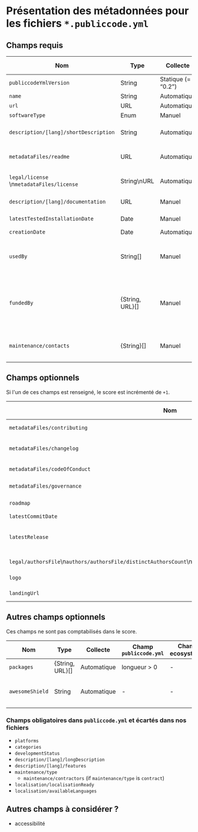 # Présentation des métadonnées pour les fichiers `*.publiccode.yml`

## Champs requis

| Nom | Type | Collecte | Test | Champ `publiccode.yml` | Champ ecosyste.ms | Champ actuel | Critère SFPC | Description |
|----|----|----|----|----|----|----|----|----|
| `publiccodeYmlVersion` | String | Statique (= “0.2”) | !vide | `publiccodeYmlVersion` (obligatoire) | - | - | - |    |
| `name` | String | Automatique | !vide | `name` (obligatoire) | `repository.full_name` |    |    |    |
| `url` | URL | Automatique | !vide | `url` (obligatoire) | `url` |    |    |    |
| `softwareType` | Enum | Manuel | !vide | `softwareType` (obligatoire) | - | - |    |    |
| `description/[lang]/shortDescription` | String | Automatique | !vide [+ est lisible] | `description/[lang]/shortDescription` (obligatoire) | `repository.description` | `description` | Make the codebase findable |    |
| `metadataFiles/readme` | URL | Automatique | !vide [+ est lisible] | - | `repository.metadata.files.readme` | - | Document the code |    |
| `legal/license` \n`metadataFiles/license` | String\nURL | Automatique | !vide [+ est OSI] | `legal/license`(obligatoire) | `repository.license`\n`repository.metadata.files.license` | `license` | Publish with an open license |    |
| `description/[lang]/documentation` | URL | Manuel | !vide | `description/[lang]/documentation` (optionnel) | - | - | Document the code |    |
| `latestTestedInstallationDate` | Date | Manuel | !vide | - | - | - | Document the code |    |
| `creationDate` | Date | Automatique | > 6 mois | - | `repository.created_at` | `creation_date` |    |    |
| `usedBy` | String[] | Manuel | longueur >= 2 | `usedBy` (optionnel) | - | - | Make the codebase reusable and portable | Liste des noms des administrations |
| `fundedBy` | {String, URL}[] | Manuel | !vide | - | - | - |    | Liste des liens des administrations dans l’[annuaire du SP](https://lannuaire.service-public.fr/) ou à défaut des noms |
| `maintenance/contacts` | {String}[] | Manuel | !vide | `maintenance/contacts` (obligatoire dans certains cas) | - | - | Welcome contributors | Liste des e-mails ou URLs de contact des mainteneurs |

## Champs optionnels

Si l'un de ces champs est renseigné, le score est incrémenté de `+1`.

| Nom | Type | Collecte | Test | Champ `publiccode.yml` | Champ ecosyste.ms | Champ actuel | Critère SFPC | Description |    |
|----|----|----|----|----|----|----|----|----|----|
| `metadataFiles/contributing` | URL | Automatique | !vide | - | `repository.metadata.files.contributing` |    | Welcome contributors |    | 1 |
| `metadataFiles/changelog` | URL | Automatique | !vide | - | `repository.metadata.files.changelog` |    | Document codebase maturity |    | 2 |
| `metadataFiles/codeOfConduct` | URL | Automatique | !vide | - | `repository.metadata.files.code_of_conduct` |    | Welcome contributors |    | 3 |
| `metadataFiles/governance` | URL | Automatique | !vide | - | `repository.metadata.files.code_of_conduct` |    | Welcome contributors |    | 4 |
| `roadmap` | URL | Automatique | !vide | `roadmap` (optionnel) | EN ATTENTE |    | Welcome contributors |    | 5 |
| `latestCommitDate` | Date | Automatique | < 6 mois | - | `repository.pushed_at` |    |    |    | 6 |
| `latestRelease` | {Date, String} | Automatique | < 6 mois | `releaseDate` (obligatoire) | EN ATTENTE |    | Maintain version control | Date et numéro de version du dernier tag | 7 |
| `legal/authorsFile`\n`authors/authorsFile/distinctAuthorsCount`\n`authors/authorsFile/distinctOrganizationsCount` | Number | Automatique\nManuel\nManuel | !vide\n> 1\n> 1 | - | EN ATTENTE |    |    |    | 8 |
| `logo` | URL | Automatique | `logo` (optionnel) | `repository.icon_url` |    |    |    |
| `landingUrl` | URL | Automatique | !vide | `landingUrl` (optionnel) | `homepage` |    |    |    | 10 |

## Autres champs optionnels 

Ces champs ne sont pas comptabilisés dans le score.

| Nom | Type | Collecte | Champ `publiccode.yml` | Champ ecosyste.ms | Champ actuel | Critère SFPC | Description |
|----|----|----|----|----|----|----|----|
| `packages` | {String, URL}[] | Automatique | longueur > 0 | - | `packages.ecosystem` |    |    | Liste des distributions (nom du système et URL) | 9 |
| `awesomeShield` | String | Automatique | - | - | - | - | Badge de complètude/score /10 des champs optionnels |

### Champs obligatoires dans `publiccode.yml` et écartés dans nos fichiers

* `platforms`
* `categories`
* `developmentStatus`
* `description/[lang]/longDescription`
* `description/[lang]/features`
* `maintenance/type`
  * `maintenance/contractors` (if `maintenance/type` is `contract`)
* `localisation/localisationReady`
* `localisation/availableLanguages`

## Autres champs à considérer ?

* accessibilité
